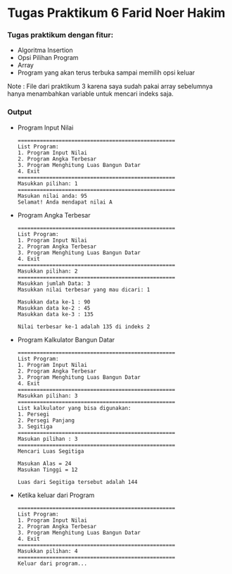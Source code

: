 # Tugas Praktikum 6 Farid Noer Hakim
### Tugas praktikum dengan fitur:
- Algoritma Insertion
- Opsi Pilihan Program
- Array
- Program yang akan terus terbuka sampai memilih opsi keluar

Note : File dari praktikum 3 karena saya sudah pakai array sebelumnya
       hanya menambahkan variable untuk mencari indeks saja.

### Output
- Program Input Nilai
  ```
  ==================================================
  List Program:
  1. Program Input Nilai
  2. Program Angka Terbesar
  3. Program Menghitung Luas Bangun Datar
  4. Exit
  ==================================================
  Masukkan pilihan: 1
  ==================================================
  Masukan nilai anda: 95 
  Selamat! Anda mendapat nilai A
  ```
- Program Angka Terbesar
  ```
  ==================================================
  List Program:
  1. Program Input Nilai
  2. Program Angka Terbesar
  3. Program Menghitung Luas Bangun Datar
  4. Exit
  ==================================================
  Masukkan pilihan: 2
  ==================================================
  Masukkan jumlah Data: 3
  Masukkan nilai terbesar yang mau dicari: 1

  Masukkan data ke-1 : 90
  Masukkan data ke-2 : 45
  Masukkan data ke-3 : 135
  
  Nilai terbesar ke-1 adalah 135 di indeks 2
  ```
- Program Kalkulator Bangun Datar
  ```
  ==================================================
  List Program:
  1. Program Input Nilai
  2. Program Angka Terbesar
  3. Program Menghitung Luas Bangun Datar
  4. Exit
  ==================================================
  Masukkan pilihan: 3
  ==================================================
  List kalkulator yang bisa digunakan:
  1. Persegi
  2. Persegi Panjang
  3. Segitiga
  ==================================================
  Masukan pilihan : 3
  ==================================================
  Mencari Luas Segitiga

  Masukan Alas = 24
  Masukan Tinggi = 12

  Luas dari Segitiga tersebut adalah 144
  ```
- Ketika keluar dari Program
  ```
  ==================================================
  List Program:
  1. Program Input Nilai
  2. Program Angka Terbesar
  3. Program Menghitung Luas Bangun Datar
  4. Exit
  ==================================================
  Masukkan pilihan: 4
  ==================================================
  Keluar dari program...
  ```
